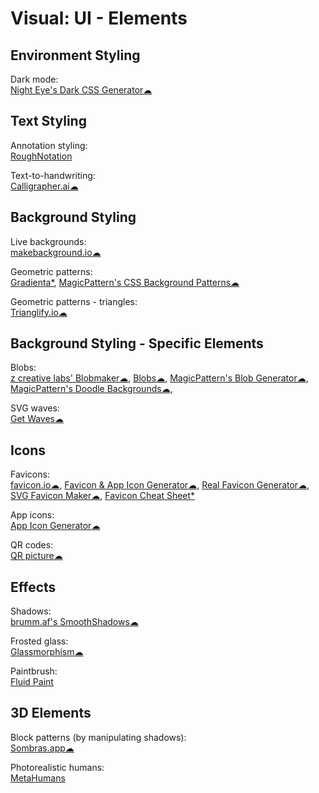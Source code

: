 # Visual: UI - Elements

## Environment Styling

Dark mode:  
[Night Eye's Dark CSS Generator☁](https://nighteye.app/dark-css-generator/)

## Text Styling

Annotation styling:  
[RoughNotation](https://roughnotation.com/)

Text-to-handwriting:  
[Calligrapher.ai☁](https://www.calligrapher.ai/)

## Background Styling

Live backgrounds:  
[makebackground.io☁](https://makebackground.io/)

Geometric patterns:  
[Gradienta*](https://gradienta.io/),
[MagicPattern's CSS Background Patterns☁](https://www.magicpattern.design/tools/css-backgrounds)

Geometric patterns - triangles:  
[Trianglify.io☁](https://trianglify.io/)

## Background Styling - Specific Elements

Blobs:  
[z creative labs' Blobmaker☁](https://www.blobmaker.app/),
[Blobs☁](https://blobs.app/),
[MagicPattern's Blob Generator☁](https://www.magicpattern.design/tools/blob-generator),
[MagicPattern's Doodle Backgrounds☁](https://www.magicpattern.design/tools/doodle-backgrounds),

SVG waves:  
[Get Waves☁](https://getwaves.io/)

## Icons

Favicons:  
[favicon.io☁](https://favicon.io/), [Favicon & App Icon Generator☁](https://www.favicon-generator.org/),
[Real Favicon Generator☁](https://realfavicongenerator.net/),
[SVG Favicon Maker☁](https://formito.com/tools/favicon),
[Favicon Cheat Sheet*](http://github.com/audreyr/favicon-cheat-sheet)

App icons:  
[App Icon Generator☁](https://appicon.co/)

QR codes:  
[QR picture☁](https://www.qrpicture.com/)

## Effects

Shadows:  
[brumm.af's SmoothShadows☁](https://brumm.af/shadows)

Frosted glass:  
[Glassmorphism☁](https://glassmorphism.com/)

Paintbrush:  
[Fluid Paint](https://david.li/paint/)

## 3D Elements

Block patterns (by manipulating shadows):  
[Sombras.app☁](https://sombras.app/)

Photorealistic humans:  
[MetaHumans](https://www.unrealengine.com/en-US/digital-humans)
